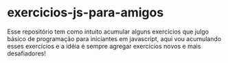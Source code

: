 # exercicios-js-para-amigos
Esse repositório tem como intuito acumular alguns exercícios que julgo básico de programação para iniciantes em javascript, aqui vou acumulando esses exercícios e a idéia é sempre agregar exercícios novos e mais desafiadores!
